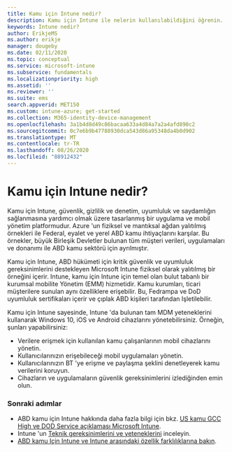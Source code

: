 ```yaml
---
title: Kamu için Intune nedir?
description: Kamu için Intune ile nelerin kullanılabildiğini öğrenin.
keywords: Intune nedir?
author: ErikjeMS
ms.author: erikje
manager: dougeby
ms.date: 02/11/2020
ms.topic: conceptual
ms.service: microsoft-intune
ms.subservice: fundamentals
ms.localizationpriority: high
ms.assetid: ''
ms.reviewer: ''
ms.suite: ems
search.appverid: MET150
ms.custom: intune-azure; get-started
ms.collection: M365-identity-device-management
ms.openlocfilehash: 3a1b4d8d49c86bacaa633a4d84a7a2a4afd890c2
ms.sourcegitcommit: 0c7e6b9b47788930dca543d86a95348da4b0d902
ms.translationtype: MT
ms.contentlocale: tr-TR
ms.lasthandoff: 08/26/2020
ms.locfileid: "88912432"
---
```

# <a name="what-is-intune-for-government"></a>Kamu için Intune nedir?

Kamu için Intune, güvenlik, gizlilik ve denetim, uyumluluk ve saydamlığın sağlanmasına yardımcı olmak üzere tasarlanmış bir uygulama ve mobil yönetim platformudur. Azure 'un fiziksel ve mantıksal ağdan yalıtılmış örnekleri ile Federal, eyalet ve yerel ABD kamu ihtiyaçlarını karşılar. Bu örnekler, büyük Birleşik Devletler bulunan tüm müşteri verileri, uygulamaları ve donanımı ile ABD kamu sektörü için ayrılmıştır. 

Kamu için Intune, ABD hükümeti için kritik güvenlik ve uyumluluk gereksinimlerini destekleyen Microsoft Intune fiziksel olarak yalıtılmış bir örneğini içerir. Intune, kamu için Intune için temel olan bulut tabanlı bir kurumsal mobilite Yönetim (EMM) hizmetidir. Kamu kurumları, ticari müşterilere sunulan aynı özelliklere erişebilir. Bu, Fedrampa ve DoD uyumluluk sertifikaları içerir ve çıplak ABD kişileri tarafından Işletilebilir.

Kamu için Intune sayesinde, Intune 'da bulunan tam MDM yeteneklerini kullanarak Windows 10, iOS ve Android cihazlarını yönetebilirsiniz. Örneğin, şunları yapabilirsiniz:

- Verilere erişmek için kullanılan kamu çalışanlarının mobil cihazlarını yönetin.
- Kullanıcılarınızın erişebileceği mobil uygulamaları yönetin.
- Kullanıcılarınızın BT 'ye erişme ve paylaşma şeklini denetleyerek kamu verilerini koruyun.
- Cihazların ve uygulamaların güvenlik gereksinimlerini izlediğinden emin olun.

### <a name="next-steps"></a>Sonraki adımlar
- ABD kamu için Intune hakkında daha fazla bilgi için bkz. [US kamu GCC High ve DOD Service açıklaması Microsoft Intune](/enterprise-mobility-security/solutions/ems-intune-govt-service-description).
- Intune 'un [Teknik gereksinimlerini ve yeteneklerini](/intune/supported-devices-browsers) inceleyin.
- [ABD kamu Için Intune ve Intune arasındaki özellik farklılıklarına bakın](/enterprise-mobility-security/solutions/ems-intune-govt-service-description).